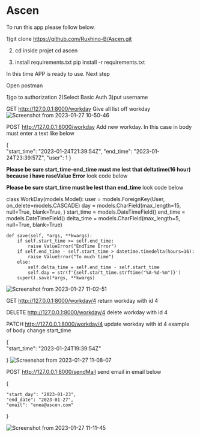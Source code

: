 # Ascen
To run this app please follow below.

1)git clone https://github.com/Ruxhino-B/Ascen.git

2) cd inside projet cd ascen

3) install requirements.txt
pip install -r requirements.txt

In this time APP is ready to use.
Next step

Open postman

1)go to authorization
2)Select Basic Auth
3)put username

GET http://127.0.0.1:8000/workday Give all list off workday
![Screenshot from 2023-01-27 10-50-46](https://user-images.githubusercontent.com/32514053/215057528-da897d2a-11aa-41e9-bd08-295fe522e28c.png)

POST http://127.0.0.1:8000/workday Add new workday. In this case in body must enter a text like below

{  
    "start_time": "2023-01-24T21:39:54Z",
    "end_time": "2023-01-24T23:39:57Z",
    "user": 1
}

**Please be sure start_time-end_time must me lest that deltatime(16 hour) because i have raseValue Error** look code below

**Please be sure start_time must be lest than end_time** look code below

class WorkDay(models.Model):
    user = models.ForeignKey(User, on_delete=models.CASCADE)
    day = models.CharField(max_length=15, null=True, blank=True, )
    start_time = models.DateTimeField()
    end_time = models.DateTimeField()
    delta_time = models.CharField(max_length=5, null=True, blank=True)

    def save(self, *args, **kwargs):
        if self.start_time >= self.end_time:
            raise ValueError("EndTime Error")
        if self.end_time - self.start_time > datetime.timedelta(hours=16):
            raise ValueError("To much time")
        else:
            self.delta_time = self.end_time - self.start_time
            self.day = str(f'{self.start_time.strftime("%A-%d-%m")}')
        super().save(*args, **kwargs)
  
![Screenshot from 2023-01-27 11-02-51](https://user-images.githubusercontent.com/32514053/215059757-c12272ba-4f79-472a-9ff4-6b938b3ec322.png)


GET http://127.0.0.1:8000/workday/4 return workday with id 4

DELETE http://127.0.0.1:8000/workday/4 delete workday with id 4

PATCH http://127.0.0.1:8000/workday/4 update workday with id 4 example of body change start_time

{    
    "start_time": "2023-01-24T19:39:54Z"  
    
}
![Screenshot from 2023-01-27 11-08-07](https://user-images.githubusercontent.com/32514053/215060639-57692217-a15b-4eaa-8410-c46674537fbd.png)

POST http://127.0.0.1:8000/sendMail send email in email below

{
    
    "start_day": "2023-01-23",
    "end_date": "2023-01-27",
    "email": "enea@ascen.com"
}

![Screenshot from 2023-01-27 11-11-45](https://user-images.githubusercontent.com/32514053/215061384-bfae239f-f0cf-44a8-842d-edb7e94a6e04.png)


